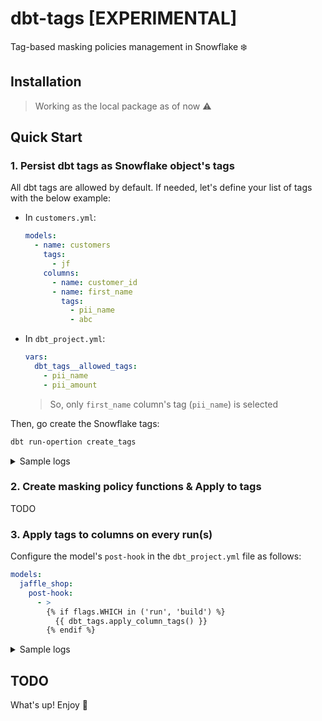 <!-- markdownlint-disable no-inline-html no-alt-text ul-indent code-block-style -->
# dbt-tags [EXPERIMENTAL]

Tag-based masking policies management in Snowflake ❄️

## Installation

> Working as the local package as of now ⚠️

## Quick Start

### 1. Persist dbt tags as Snowflake object's tags

All dbt tags are allowed by default. If needed, let's define your list of tags with the below example:

- In `customers.yml`:

  ```yml
  models:
    - name: customers
      tags: 
        - jf
      columns:
        - name: customer_id
        - name: first_name
          tags: 
            - pii_name
            - abc
  ```

- In `dbt_project.yml`:

  ```yml
  vars:
    dbt_tags__allowed_tags: 
      - pii_name
      - pii_amount
  ```

  > So, only `first_name` column's tag (`pii_name`) is selected

Then, go create the Snowflake tags:

```bash
dbt run-opertion create_tags
```

<details>
  <summary>Sample logs</summary>

```log
03:17:12  Running with dbt=1.7.6
03:17:12  Registered adapter: snowflake=1.7.1
03:17:12  Found 5 models, 3 seeds, 21 tests, 2 sources, 1 exposure, 0 metrics, 552 macros, 0 groups, 0 semantic models
03:17:12  query:
create schema if not exists common.tags;
create tag if not exists common.tags.pii_name
  with comment = 'PROD - jaffle_shop''s dbt managed tags | context: {"level": "model.customers.column", "name": "first_name", "tag": "pii_name"}';
create tag if not exists common.tags.pii_amount
  with comment = 'PROD - jaffle_shop''s dbt managed tags | context: {"level": "model.orders.column", "name": "amount", "tag": "pii_amount"}';
03:17:12  [RUN]: dbt_tags.create_tags
03:17:14  Completed
```

</details>

### 2. Create masking policy functions & Apply to tags

TODO

### 3. Apply tags to columns on every run(s)

Configure the model's `post-hook` in the `dbt_project.yml` file as follows:

```yml
models:
  jaffle_shop:
    post-hook:
      - >
        {% if flags.WHICH in ('run', 'build') %}
          {{ dbt_tags.apply_column_tags() }}
        {% endif %}
```

<details>
  <summary>Sample logs</summary>
```bash
dbt run -s customers orders
```

```log
03:17:20  Running with dbt=1.7.6
03:17:20  Registered adapter: snowflake=1.7.1
03:17:20  Found 5 models, 3 seeds, 21 tests, 2 sources, 1 exposure, 0 metrics, 552 macros, 0 groups, 0 semantic models
03:17:20  
03:17:24  Concurrency: 1 threads (target='prod')
03:17:24  
03:17:24  1 of 2 START sql table model DAT.customers ..................................... [RUN]
03:17:26  dbt_tags.apply_column_tags - Set tag [common.tags.pii_name] on column [demo.DAT.customers:first_name]
03:17:27  1 of 2 OK created sql table model DAT.customers ................................ [SUCCESS 1 in 3.50s]
03:17:27  2 of 2 START sql table model DAT.orders ........................................ [RUN]
03:17:29  dbt_tags.apply_column_tags - Set tag [common.tags.pii_amount] on column [demo.DAT.orders:amount]
03:17:30  2 of 2 OK created sql table model DAT.orders ................................... [SUCCESS 1 in 2.67s]
03:17:30  
03:17:30  Finished running 2 table models in 0 hours 0 minutes and 9.81 seconds (9.81s).
03:17:30  
03:17:30  Completed successfully
03:17:30  
03:17:30  Done. PASS=2 WARN=0 ERROR=0 SKIP=0 TOTAL=2
```

</details>

## TODO

What's up! Enjoy 🎉
